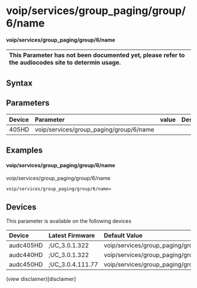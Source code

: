 ﻿---
description: voip/services/group_paging/group/6/name
search: false
---

# voip/services/group_paging/group/6/name

#### voip/services/group_paging/group/6/name


| This Parameter has not been documented yet, please refer to the audiocodes site to determin usage.  | 
| :--- |

## Syntax

## Parameters
|Device|Parameter|value|Description|
|:---|:---|:---|:---|
| 405HD | voip/services/group_paging/group/6/name |  |  |

## Examples
#### voip/services/group_paging/group/6/name

voip/services/group_paging/group/6/name

```
voip/services/group_paging/group/6/name=
```

## Devices
This parameter is available on the following devices

| Device | Latest Firmware | Default Value |
|:---|:---|:---|
| audc405HD | ;UC_3.0.1.322 | voip/services/group_paging/group/6/name= 
| audc440HD | ;UC_3.0.1.322 | voip/services/group_paging/group/6/name= 
| audc450HD | ;UC_3.0.4.111.77 | voip/services/group_paging/group/6/name= 

(view disclaimer)[disclaimer]
